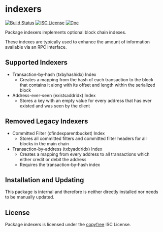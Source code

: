 indexers
========

[![Build Status](https://github.com/vigilnetwork/vgl/workflows/Build%20and%20Test/badge.svg)](https://github.com/vigilnetwork/vgl/actions)
[![ISC License](https://img.shields.io/badge/license-ISC-blue.svg)](http://copyfree.org)
[![Doc](https://img.shields.io/badge/doc-reference-blue.svg)](https://pkg.go.dev/github.com/vigilnetwork/vgl/internal/blockchain/indexers)

Package indexers implements optional block chain indexes.

These indexes are typically used to enhance the amount of information available
via an RPC interface.

## Supported Indexers

- Transaction-by-hash (txbyhashidx) Index
  - Creates a mapping from the hash of each transaction to the block that
    contains it along with its offset and length within the serialized block
- Address-ever-seen (existsaddridx) Index
  - Stores a key with an empty value for every address that has ever existed
    and was seen by the client

## Removed Legacy Indexers

- Committed Filter (cfindexparentbucket) Index
  - Stores all committed filters and committed filter headers for all blocks in
    the main chain
- Transaction-by-address (txbyaddridx) Index
  - Creates a mapping from every address to all transactions which either credit
    or debit the address
  - Requires the transaction-by-hash index

## Installation and Updating

This package is internal and therefore is neither directly installed nor needs
to be manually updated.

## License

Package indexers is licensed under the [copyfree](http://copyfree.org) ISC
License.
